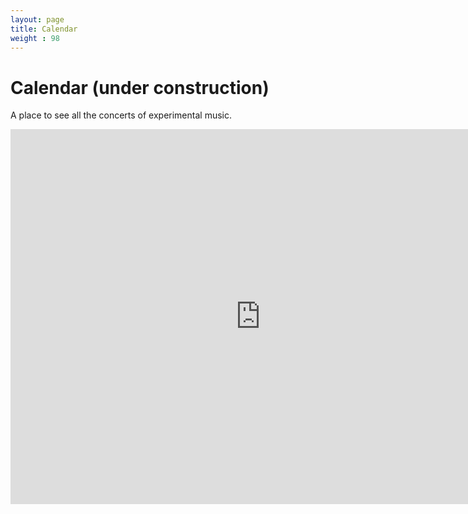 ```yaml
---
layout: page
title: Calendar
weight : 98
---
```


# Calendar (under construction)
A place to see all the concerts of experimental music. 

<iframe src="https://calendar.google.com/calendar/embed?src=experimentalsoundingfinland%40gmail.com&ctz=Europe%2FStockholm" 
  style="border: 0" 
  width="800" height="600" 
  mode="AGENDA"
  frameborder="0" scrolling="no"></iframe>

